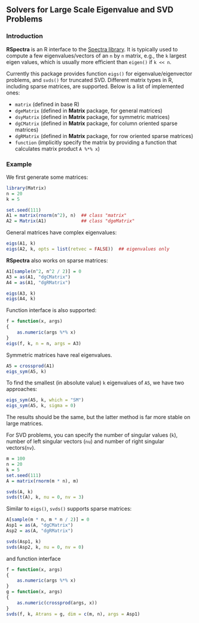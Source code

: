 ## Solvers for Large Scale Eigenvalue and SVD Problems

### Introduction

**RSpectra** is an R interface to the
[Spectra library](http://yixuan.cos.name/spectra/).
It is typically used to compute a few eigenvalues/vectors of an `n` by `n`
matrix, e.g., the `k` largest eigen values, which
is usually more efficient than `eigen()` if `k << n`.

Currently this package provides function `eigs()` for eigenvalue/eigenvector
problems, and `svds()` for truncated SVD. Different matrix types in R,
including sparse matrices, are supported. Below is a list of implemented ones:

- `matrix` (defined in base R)
- `dgeMatrix` (defined in **Matrix** package, for general matrices)
- `dsyMatrix` (defined in **Matrix** package, for symmetric matrices)
- `dgCMatrix` (defined in **Matrix** package, for column oriented sparse matrices)
- `dgRMatrix` (defined in **Matrix** package, for row oriented sparse matrices)
- `function` (implicitly specify the matrix by providing a function that calculates matrix product `A %*% x`)

### Example

We first generate some matrices:

```r
library(Matrix)
n = 20
k = 5

set.seed(111)
A1 = matrix(rnorm(n^2), n)  ## class "matrix"
A2 = Matrix(A1)             ## class "dgeMatrix"
```

General matrices have complex eigenvalues:

```r
eigs(A1, k)
eigs(A2, k, opts = list(retvec = FALSE))  ## eigenvalues only
```

**RSpectra** also works on sparse matrices:

```r
A1[sample(n^2, n^2 / 2)] = 0
A3 = as(A1, "dgCMatrix")
A4 = as(A1, "dgRMatrix")

eigs(A3, k)
eigs(A4, k)
```

Function interface is also supported:

```r
f = function(x, args)
{
    as.numeric(args %*% x)
}
eigs(f, k, n = n, args = A3)
```

Symmetric matrices have real eigenvalues.

```r
A5 = crossprod(A1)
eigs_sym(A5, k)
```

To find the smallest (in absolute value) `k` eigenvalues of `A5`,
we have two approaches:

```r
eigs_sym(A5, k, which = "SM")
eigs_sym(A5, k, sigma = 0)
```

The results should be the same, but the latter method is far more
stable on large matrices.

For SVD problems, you can specify the number of singular values
(`k`), number of left singular vectors (`nu`) and number of right
singular vectors(`nv`).

```r
m = 100
n = 20
k = 5
set.seed(111)
A = matrix(rnorm(m * n), m)

svds(A, k)
svds(t(A), k, nu = 0, nv = 3)
```

Similar to `eigs()`, `svds()` supports sparse matrices:

```r
A[sample(m * n, m * n / 2)] = 0
Asp1 = as(A, "dgCMatrix")
Asp2 = as(A, "dgRMatrix")

svds(Asp1, k)
svds(Asp2, k, nu = 0, nv = 0)
```

and function interface

```r
f = function(x, args)
{
    as.numeric(args %*% x)
}
g = function(x, args)
{
    as.numeric(crossprod(args, x))
}
svds(f, k, Atrans = g, dim = c(m, n), args = Asp1)
```
